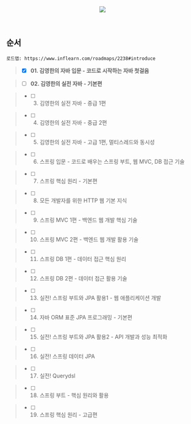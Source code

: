 <div align='center'>
  
  <img src="https://capsule-render.vercel.app/api?type=rounded&height=100&color=gradient&text=Inflearn&reversal=false&section=header&fontSize=70&fontAlign=50&animation=twinkling&rotate=0&strokeWidth=0&stroke=111111&fontAlignY=55"/>
</div>
<br><br>


## 순서
```
로드맵: https://www.inflearn.com/roadmaps/2238#introduce
```
> - [x] **01. 김영한의 자바 입문 - 코드로 시작하는 자바 첫걸음**

> - [ ] **02. 김영한의 실전 자바 - 기본편**

> - [ ] 03. 김영한의 실전 자바 - 중급 1편

> - [ ] 04. 김영한의 실전 자바 - 중급 2편

> - [ ] 05. 김영한의 실전 자바 - 고급 1편, 멀티스레드와 동시성

> - [ ] 06. 스프링 입문 - 코드로 배우는 스프링 부트, 웹 MVC, DB 접근 기술

> - [ ] 07. 스프링 핵심 원리 - 기본편

> - [ ] 08. 모든 개발자를 위한 HTTP 웹 기본 지식

> - [ ] 09. 스프링 MVC 1편 - 백엔드 웹 개발 핵심 기술

> - [ ] 10. 스프링 MVC 2편 - 백엔드 웹 개발 활용 기술

> - [ ] 11. 스프링 DB 1편 - 데이터 접근 핵심 원리

> - [ ] 12. 스프링 DB 2편 - 데이터 접근 활용 기술

> - [ ] 13. 실전! 스프링 부트와 JPA 활용1 - 웹 애플리케이션 개발

> - [ ] 14. 자바 ORM 표준 JPA 프로그래밍 - 기본편

> - [ ] 15. 실전! 스프링 부트와 JPA 활용2 - API 개발과 성능 최적화

> - [ ] 16. 실전! 스프링 데이터 JPA

> - [ ] 17. 실전! Querydsl

> - [ ] 18. 스프링 부트 - 핵심 원리와 활용

> - [ ] 19. 스프링 핵심 원리 - 고급편
